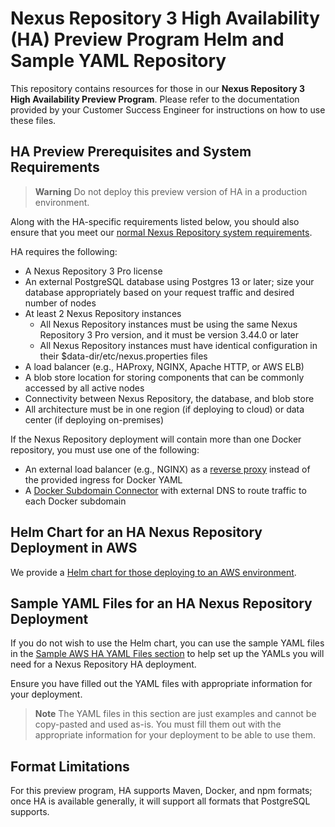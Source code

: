 <!--

    Sonatype Nexus (TM) Open Source Version
    Copyright (c) 2008-present Sonatype, Inc.
    All rights reserved. Includes the third-party code listed at http://links.sonatype.com/products/nexus/oss/attributions.

    This program and the accompanying materials are made available under the terms of the Eclipse Public License Version 1.0,
    which accompanies this distribution and is available at http://www.eclipse.org/legal/epl-v10.html.

    Sonatype Nexus (TM) Professional Version is available from Sonatype, Inc. "Sonatype" and "Sonatype Nexus" are trademarks
    of Sonatype, Inc. Apache Maven is a trademark of the Apache Software Foundation. M2eclipse is a trademark of the
    Eclipse Foundation. All other trademarks are the property of their respective owners.

-->

# Nexus Repository 3 High Availability (HA) Preview Program Helm and Sample YAML Repository
This repository contains resources for those in our **Nexus Repository 3 High Availability Preview Program**. 
Please refer to the documentation provided by your Customer Success Engineer for instructions on how to use these files.

## HA Preview Prerequisites and System Requirements
> **Warning** Do not deploy this preview version of HA in a production environment.

Along with the HA-specific requirements listed below, you should also ensure that you meet our [normal Nexus Repository system requirements](https://help.sonatype.com/repomanager3/product-information/system-requirements).

HA requires the following:
* A Nexus Repository 3 Pro license
* An external PostgreSQL database using Postgres 13 or later; size your database appropriately based on your request traffic and desired number of nodes
* At least 2 Nexus Repository instances
    * All Nexus Repository instances must be using the same Nexus Repository 3 Pro version, and it must be version 3.44.0 or later
    * All Nexus Repository instances must have identical configuration in their $data-dir/etc/nexus.properties files
* A load balancer (e.g., HAProxy, NGINX, Apache HTTP, or AWS ELB)
* A blob store location for storing components that can be commonly accessed by all active nodes
* Connectivity between Nexus Repository, the database, and blob store
* All architecture must be in one region (if deploying to cloud) or data center (if deploying on-premises)

If the Nexus Repository deployment will contain more than one Docker repository,  you must use one of the following:
* An external load balancer (e.g., NGINX) as a [reverse proxy](https://help.sonatype.com/display/NXRM3M/Docker+Repository+Reverse+Proxy+Strategies) instead of the provided ingress for Docker YAML 
* A [Docker Subdomain Connector](https://help.sonatype.com/repomanager3/nexus-repository-administration/formats/docker-registry/docker-subdomain-connector) with external DNS to route traffic to each Docker subdomain

## Helm Chart for an HA Nexus Repository Deployment in AWS 
We provide a [Helm chart for those deploying to an AWS environment](https://github.com/sonatype/nxrm3-preview-ha-repository/tree/main/nxrm-aws-resiliency).

## Sample YAML Files for an HA Nexus Repository Deployment
If you do not wish to use the Helm chart, you can use the sample YAML files in the [Sample AWS HA YAML Files section](https://github.com/sonatype/nxrm3-preview-ha-repository/tree/main/sample-aws-ha-yamls) to help set up the YAMLs you will need for a Nexus Repository HA deployment.

Ensure you have filled out the YAML files with appropriate information for your deployment.

> **Note** The YAML files in this section are just examples and cannot be copy-pasted and used as-is. You must fill them out with the appropriate information for your deployment to be able to use them.

## Format Limitations
For this preview program, HA supports Maven, Docker, and npm formats; once HA is available generally, it will support all formats that PostgreSQL supports.
